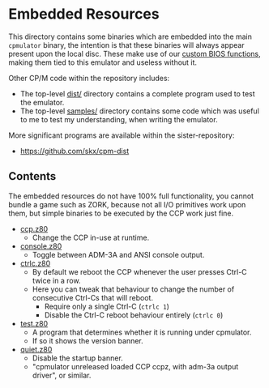# Embedded Resources

This directory contains some binaries which are embedded into the main `cpmulator` binary, the intention is that these binaries will always
appear present upon the local disc.  These make use of our [custom BIOS functions](../EXTENSIONS.md), making them tied to this emulator and useless without it.

Other CP/M code within the repository includes:

* The top-level [dist/](../dist) directory contains a complete program used to test the emulator.
* The top-level [samples/](../samples/) directory contains some code which was useful to me to test my understanding, when writing the emulator.

More significant programs are available within the sister-repository:

* https://github.com/skx/cpm-dist



## Contents

The embedded resources do not have 100% full functionality, you cannot bundle a game such as ZORK, because not all I/O primitives work upon them, but simple binaries to be executed by the CCP work just fine.


* [ccp.z80](ccp.z80)
  * Change the CCP in-use at runtime.
* [console.z80](console.z80)
  * Toggle between ADM-3A and ANSI console output.
* [ctrlc.z80](ctrlc.z80)
  * By default we reboot the CCP whenever the user presses Ctrl-C twice in a row.
  * Here you can tweak that behaviour to change the number of consecutive Ctrl-Cs that will reboot.
    * Require only a single Ctrl-C (`ctrlc 1`)
    * Disable the Ctrl-C reboot behaviour entirely (`ctrlc 0`)
* [test.z80](test.z80)
  * A program that determines whether it is running under cpmulator.
  * If so it shows the version banner.
* [quiet.z80](quiet.z80)
  * Disable the startup banner.
  * "cpmulator unreleased loaded CCP ccpz, with adm-3a output driver", or similar.
